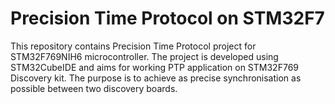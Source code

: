 # Precision Time Protocol on STM32F7
This repository contains Precision Time Protocol project for STM32F769NIH6 microcontroller.
The project is developed using STM32CubeIDE and aims for working PTP application on STM32F769 Discovery kit. The purpose is to achieve as precise synchronisation as possible between two discovery boards.
